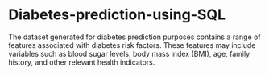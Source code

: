 # Diabetes-prediction-using-SQL
The dataset generated for diabetes prediction purposes contains a range of features associated with diabetes risk factors. These features may include variables such as blood sugar levels, body mass index (BMI), age, family history, and other relevant health indicators. 
